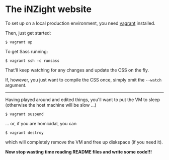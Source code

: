 # The iNZight website

To set up on a local production environment, you need [vagrant](https://www.vagrantup.com) installed.

Then, just get started:
```
$ vagrant up
```

To get Sass running:
```
$ vagrant ssh -c runsass
```

That'll keep watching for any changes and update the CSS on the fly.

If, however, you just want to compile the CSS once, simply omit the `--watch` argument.


-----

Having played around and edited things, you'll want to put the VM to sleep (otherwise the host machine will be slow ...)
```
$ vagrant suspend
```
... or, if you are homicidal, you can
```
$ vagrant destroy
```
which will completely remove the VM and free up diskspace (if you need it).

__Now stop wasting time reading README files and write some code!!!__
